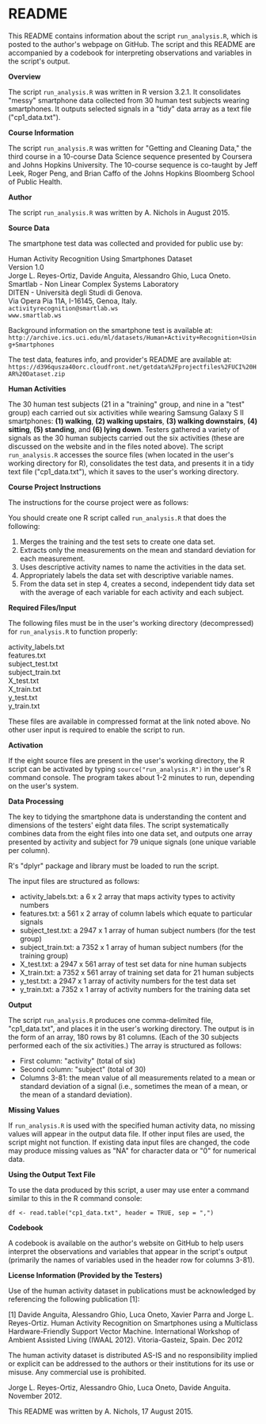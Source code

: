 # **README**



This README contains information about the script `run_analysis.R`, which is posted to the author's webpage on GitHub.  The script and this README are accompanied by a codebook for interpreting observations and variables in the script's output.

**Overview**

The script `run_analysis.R` was written in R version 3.2.1.  It consolidates "messy" smartphone data collected from 30 human test subjects wearing smartphones.  It outputs selected signals in a "tidy" data array as a text file ("cp1_data.txt").

**Course Information**

The script `run_analysis.R` was written for "Getting and Cleaning Data," the third course in a 10-course Data Science sequence presented by Coursera and Johns Hopkins University.  The 10-course sequence is co-taught by Jeff Leek, Roger Peng, and Brian Caffo of the Johns Hopkins Bloomberg School of Public Health.

**Author**

The script `run_analysis.R` was written by A. Nichols in August 2015.

**Source Data**

The smartphone test data was collected and provided for public use by:

Human Activity Recognition Using Smartphones Dataset  
Version 1.0  
Jorge L. Reyes-Ortiz, Davide Anguita, Alessandro Ghio, Luca Oneto.  
Smartlab - Non Linear Complex Systems Laboratory  
DITEN - Università degli Studi di Genova.  
Via Opera Pia 11A, I-16145, Genoa, Italy.  
`activityrecognition@smartlab.ws`  
`www.smartlab.ws`  

Background information on the smartphone test is available at:  `http://archive.ics.uci.edu/ml/datasets/Human+Activity+Recognition+Using+Smartphones`

The test data, features info, and provider's README are available at:
`https://d396qusza40orc.cloudfront.net/getdata%2Fprojectfiles%2FUCI%20HAR%20Dataset.zip`

**Human Activities**

The 30 human test subjects (21 in a "training" group, and nine in a "test" group) each carried out six activities while wearing Samsung Galaxy S II smartphones: **(1) walking**, **(2) walking upstairs**, **(3) walking downstairs**, **(4) sitting**, **(5) standing**, and **(6) lying down**.  Testers gathered a variety of signals as the 30 human subjects carried out the six activities (these are discussed on the website and in the files noted above).  The script `run_analysis.R` accesses the source files (when located in the user's working directory for R), consolidates the test data, and presents it in a tidy text file ("cp1_data.txt"), which it saves to the user's working directory.

**Course Project Instructions**

The instructions for the course project were as follows:

You should create one R script called `run_analysis.R` that does the following:   
1. Merges the training and the test sets to create one data set.  
2. Extracts only the measurements on the mean and standard deviation for each measurement.  
3. Uses descriptive activity names to name the activities in the data set.  
4. Appropriately labels the data set with descriptive variable names.  
5. From the data set in step 4, creates a second, independent tidy data set with the average of each variable for each activity and each subject.  

**Required Files/Input**

The following files must be in the user's working directory (decompressed) for `run_analysis.R` to function properly:

activity_labels.txt  
features.txt  
subject_test.txt  
subject_train.txt  
X_test.txt  
X_train.txt  
y_test.txt  
y_train.txt  

These files are available in compressed format at the link noted above.  No other user input is required to enable the script to run.

**Activation**

If the eight source files are present in the user's working directory, the R script can be activated by typing `source("run_analysis.R")` in the user's R command console.  The program takes about 1-2 minutes to run, depending on the user's system.

**Data Processing**

The key to tidying the smartphone data is understanding the content and dimensions of the testers' eight data files.  The script systematically combines data from the eight files into one data set, and outputs one array presented by activity and subject for 79 unique signals (one unique variable per column).

R's "dplyr" package and library must be loaded to run the script.

The input files are structured as follows:

* activity_labels.txt:   a 6 x 2 array that maps activity types to activity numbers  
* features.txt:   a 561 x 2 array of column labels which equate to particular signals  
* subject_test.txt:   a 2947 x 1 array of human subject numbers (for the test group)  
* subject_train.txt:   a 7352 x 1 array of human subject numbers (for the training group)  
* X_test.txt:   a 2947 x 561 array of test set data for nine human subjects  
* X_train.txt:   a 7352 x 561 array of training set data for 21 human subjects  
* y_test.txt:   a 2947 x 1 array of activity numbers for the test data set  
* y_train.txt:   a 7352 x 1 array of activity numbers for the training data set  

**Output**

The script `run_analysis.R` produces one comma-delimited file, "cp1_data.txt", and places it in the user's working directory.  The output is in the form of an array, 180 rows by 81 columns.  (Each of the 30 subjects performed each of the six activities.)  The array is structured as follows:  

* First column:  "activity" (total of six)  
* Second column: "subject" (total of 30)  
* Columns 3-81:  the mean value of all measurements related to a mean or standard deviation of a signal (i.e., sometimes the mean of a mean, or the mean of a standard deviation).  

**Missing Values**

If `run_analysis.R` is used with the specified human activity data, no missing values will appear in the output data file.  If other input files are used, the script might not function.  If existing data input files are changed, the code may produce missing values as "NA" for character data or "0" for numerical data.

**Using the Output Text File**

To use the data produced by this script, a user may use enter a command similar to this in the R command console:

`df <- read.table("cp1_data.txt", header = TRUE, sep = ",")`

**Codebook**

A codebook is available on the author's website on GitHub to help users interpret the observations and variables that appear in the script's output (primarily the names of variables used in the header row for columns 3-81).


**License Information (Provided by the Testers)**

Use of the human activity dataset in publications must be acknowledged by referencing the following publication [1]: 

[1] Davide Anguita, Alessandro Ghio, Luca Oneto, Xavier Parra and Jorge L. Reyes-Ortiz. Human Activity Recognition on Smartphones using a Multiclass Hardware-Friendly Support Vector Machine. International Workshop of Ambient Assisted Living (IWAAL 2012). Vitoria-Gasteiz, Spain. Dec 2012

The human activity dataset is distributed AS-IS and no responsibility implied or explicit can be addressed to the authors or their institutions for its use or misuse. Any commercial use is prohibited.

Jorge L. Reyes-Ortiz, Alessandro Ghio, Luca Oneto, Davide Anguita. November 2012.


This README was written by A. Nichols, 17 August 2015.

  
